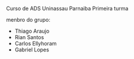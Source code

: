 Curso de ADS Uninassau Parnaiba Primeira turma

menbro do grupo:

- Thiago Araujo
- Rian Santos
- Carlos Ellyhoram
- Gabriel Lopes
